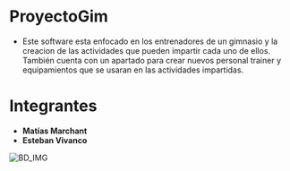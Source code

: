 # ProyectoGim

- Este software esta enfocado en los entrenadores de un gimnasio y la creacion de las actividades que pueden impartir cada uno de ellos.
  También cuenta con un apartado para crear nuevos personal trainer y equipamientos que se usaran en las actividades impartidas.

# Integrantes
- **Matías Marchant**
- **Esteban Vivanco** 

![BD_IMG](https://user-images.githubusercontent.com/44692124/100701420-72cf0d80-337e-11eb-9fe3-975deffbd3af.jpg)



